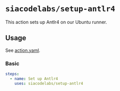 # `siacodelabs/setup-antlr4`

This action sets up Antlr4 on our Ubuntu runner.

## Usage

See [action.yaml](action.yaml).

### Basic

```yaml
steps:
  - name: Set up Antlr4
    uses: siacodelabs/setup-antlr4
```
